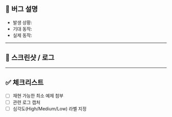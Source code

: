 ## 🐞 버그 설명

<!-- 어떤 문제가 발생했는지 명확히 설명해주세요 -->

- 발생 상황:
- 기대 동작:
- 실제 동작:

---

## 📸 스크린샷 / 로그

<!-- 필요 시 첨부 -->

---

## ✅ 체크리스트

- [ ] 재현 가능한 최소 예제 첨부
- [ ] 관련 로그 캡처
- [ ] 심각도(High/Medium/Low) 라벨 지정
